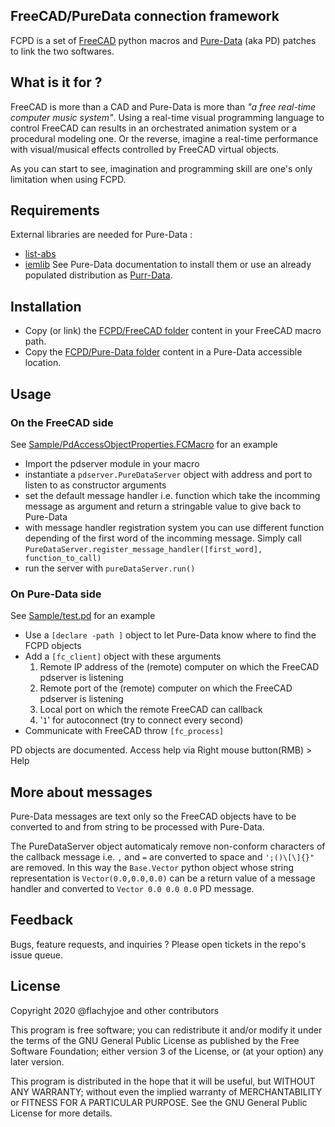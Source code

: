 ## FreeCAD/PureData connection framework

FCPD is a set of [FreeCAD](https://github.com/FreeCAD/FreeCAD) python macros and [Pure-Data](https://github.com/pure-data/pure-data) (aka PD) patches to link the two softwares.

## What is it for ?

FreeCAD is more than a CAD and Pure-Data is more than *"a free real-time computer music system"*.
Using a real-time visual programming language to control FreeCAD can results in an orchestrated animation system or a procedural modeling one.
Or the reverse, imagine a real-time performance with visual/musical effects controlled by FreeCAD virtual objects.

As you can start to see, imagination and  programming skill are one's only limitation when using FCPD.

## Requirements

External libraries are needed for Pure-Data :
* [list-abs](https://puredata.info/downloads/list-abs)
* [iemlib](https://puredata.info/downloads/iemlib)
See Pure-Data documentation to install them or use an already populated distribution as [Purr-Data](http://l2ork.music.vt.edu/main/make-your-own-l2ork/software/).

## Installation

* Copy (or link) the [FCPD/FreeCAD folder](FreeCAD) content in your FreeCAD macro path.
* Copy the [FCPD/Pure-Data folder](Pure-Data) content in a Pure-Data accessible location.

## Usage

### On the FreeCAD side

See [Sample/PdAccessObjectProperties.FCMacro](Sample/PdAccessObjectProperties.FCMacro) for an example

* Import the pdserver module in your macro
* instantiate a `pdserver.PureDataServer` object with address and port to listen to as constructor arguments
* set the default message handler i.e. function which take the incomming message as argument and return a stringable value to give back to Pure-Data
* with message handler registration system you can use different function depending of the first word of the incomming message. Simply call `PureDataServer.register_message_handler([first_word], function_to_call)`
* run the server with `pureDataServer.run()`

### On Pure-Data side

See [Sample/test.pd](Sample/animate.pd) for an example

* Use a `[declare -path ]` object to let Pure-Data know where to find the FCPD objects
* Add a `[fc_client]` object with these arguments
    1. Remote IP address of the (remote) computer on which the FreeCAD pdserver is listening
    2. Remote port of the (remote) computer on which the FreeCAD pdserver is listening
    3. Local port on which the remote FreeCAD can callback
    4. '`1`' for autoconnect (try to connect every second)
* Communicate with FreeCAD throw `[fc_process]`

PD objects are documented. Access help via Right mouse button(RMB) > Help

## More about messages

Pure-Data messages are text only so the FreeCAD objects have to be converted to and from string to be processed with Pure-Data.

The PureDataServer object automaticaly remove non-conform characters of the callback message i.e. `,` and `=` are converted to space and `';()\[\]{}"` are removed. In this way the `Base.Vector` python object whose string representation is `Vector(0.0,0.0,0.0)` can be a return value of a message handler and converted to `Vector 0.0 0.0 0.0` PD message.

## Feedback

Bugs, feature requests, and inquiries ? Please open tickets in the repo's issue queue.

## License

Copyright 2020 @flachyjoe and other contributors

This program is free software; you can redistribute it and/or modify
it under the terms of the GNU General Public License as published by
the Free Software Foundation; either version 3 of the License, or
(at your option) any later version.

This program is distributed in the hope that it will be useful,
but WITHOUT ANY WARRANTY; without even the implied warranty of
MERCHANTABILITY or FITNESS FOR A PARTICULAR PURPOSE.  See the
GNU General Public License for more details.
